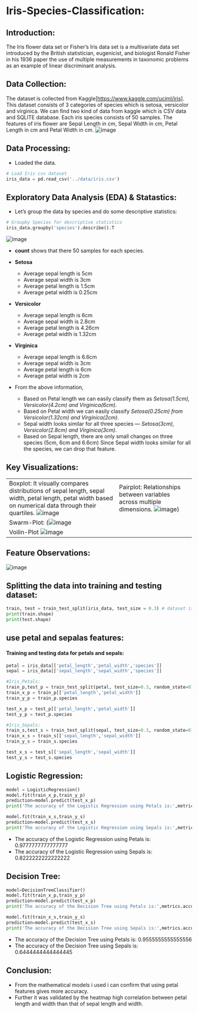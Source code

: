 # Iris-Species-Classification:

## Introduction:
The Iris flower data set or Fisher’s Iris data set is a multivariate data set introduced by the British statistician, eugenicist, and biologist Ronald Fisher in his 1936 paper the use of multiple measurements in taxonomic problems as an example of linear discriminant analysis.

## Data Collection:
The dataset is collected from Kaggle[https://www.kaggle.com/uciml/iris].
This dataset consists of 3 categories of species which is setosa, versicolor and virginica.
We can find two kind of data from kaggle which is CSV data and SQLITE database.
Each iris species consists of 50 samples.
The features of iris flower are Sepal Length in cm, Sepal Width in cm, Petal Length in cm and Petal Width in cm.
![image](https://github.com/DA-Atharv/Iris_Species_Classification/assets/159448408/3a451bf4-c937-4b84-b059-1074151aa112)

## Data Processing:
- Loaded the data.
```python
# Load Iris csv dataset
iris_data = pd.read_csv('../data/iris.csv')
```
## Exploratory Data Analysis (EDA) & Statastics:
- Let’s group the data by species and do some descriptive statistics:
```python
# Groupby Species for descriptive statistics
iris_data.groupby('species').describe().T
```
![image](https://github.com/DA-Atharv/Iris_Species_Classification/assets/159448408/ebcf5c1c-49d4-4f90-a526-838bce3ce054)
- **count** shows that there 50 samples for each species.
- **Setosa**
  - Average sepal length is 5cm
  - Average sepal width is 3cm
  - Average petal length is 1.5cm
  - Average petal width is 0.25cm
- **Versicolor**
  - Average sepal length is 6cm
  - Average sepal width is 2.8cm
  - Average petal length is 4.26cm
  - Average petal width is 1.32cm
- **Virginica**
  - Average sepal length is 6.6cm
  - Average sepal width is 3cm
  - Average petal length is 6cm
  - Average petal width is 2cm

- From the above information,
  - Based on Petal length we can easily classify them as *Setosa(1.5cm), Versicolor(4.2cm) and Virginica(6cm)*.
  - Based on Petal width we can easily classify *Setosa(0.25cm) from Versicolor(1.32cm) and Virginica(2cm)*.
  - Sepal width looks similar for all three species — *Setosa(3cm), Versicolor(2.8cm) and Virginica(3cm)*.
  - Based on Sepal length, there are only small changes on three species (5cm, 6cm and 6.6cm)
Since Sepal width looks similar for all the species, we can drop that feature.
## Key Visualizations:
|                           |                           |
|---------------------------|---------------------------|
| Boxplot: It visually compares distributions of sepal length, sepal width, petal length, petal width based on numerical data through their quartiles. ![image](https://github.com/DA-Atharv/Iris-Species-Classification-and-Model-Evaluation/assets/159448408/c2b1caa8-5125-4850-bfd4-e39b1feeabe9) | Pairplot: Relationships between variables across multiple dimensions. ![image](https://github.com/DA-Atharv/Iris-Species-Classification-and-Model-Evaluation/assets/159448408/bd6c1aaf-3e87-4776-8394-cd84917d2ff4))
| Swarm-Plot: (![image](https://github.com/DA-Atharv/Iris-Species-Classification-and-Model-Evaluation/assets/159448408/eec6d04d-05a1-4e5a-8570-882f0fde13ad)
| Voilin-Plot ![image](https://github.com/DA-Atharv/Iris-Species-Classification-and-Model-Evaluation/assets/159448408/d9ab3196-dc8d-449b-b628-4bcd3bd50741) | 
## Feature Observations:
![image](https://github.com/DA-Atharv/Iris-Species-Prediction-Model-Evaluation/assets/159448408/8b2d33e5-dfec-4ac3-ba64-4ab3120c8669)

## Splitting the data into training and testing dataset:
```python
train, test = train_test_split(iris_data, test_size = 0.3) # dataset is split into 70% training and 30% testing
print(train.shape)
print(test.shape)
```
## use petal and sepalas features:
#### Training and testing data for petals and sepals:
```python
petal = iris_data[['petal_length','petal_width','species']]
sepal = iris_data[['sepal_length','sepal_width','species']]

#Iris_Petals:
train_p,test_p = train_test_split(petal, test_size=0.3, random_state=0) 
train_x_p = train_p[['petal_length','petal_width']]
train_y_p = train_p.species

test_x_p = test_p[['petal_length','petal_width']]
test_y_p = test_p.species

#Iris_Sepals:
train_s,test_s = train_test_split(sepal, test_size=0.3, random_state=0) #sepals
train_x_s = train_s[['sepal_length','sepal_width']]
train_y_s = train_s.species

test_x_s = test_s[['sepal_length','sepal_width']]
test_y_s = test_s.species
```
## Logistic Regression:
```python
model = LogisticRegression()
model.fit(train_x_p,train_y_p) 
prediction=model.predict(test_x_p) 
print('The accuracy of the Logistic Regression using Petals is:',metrics.accuracy_score(prediction,test_y_p))

model.fit(train_x_s,train_y_s) 
prediction=model.predict(test_x_s) 
print('The accuracy of the Logistic Regression using Sepals is:',metrics.accuracy_score(prediction,test_y_s))
```
+ The accuracy of the Logistic Regression using Petals is: 0.9777777777777777
+ The accuracy of the Logistic Regression using Sepals is: 0.8222222222222222
## Decision Tree: 
```python
model=DecisionTreeClassifier()
model.fit(train_x_p,train_y_p) 
prediction=model.predict(test_x_p) 
print('The accuracy of the Decision Tree using Petals is:',metrics.accuracy_score(prediction,test_y_p))

model.fit(train_x_s,train_y_s) 
prediction=model.predict(test_x_s) 
print('The accuracy of the Decision Tree using Sepals is:',metrics.accuracy_score(prediction,test_y_s))
```
+ The accuracy of the Decision Tree using Petals is: 0.9555555555555556
+ The accuracy of the Decision Tree using Sepals is: 0.6444444444444445
## Conclusion:
+ From the mathematical models i used i can confirm that using petal features gives more accuracy.
+ Further it was validated by the heatmap high correlation between petal length and width than that of sepal length and width. 
